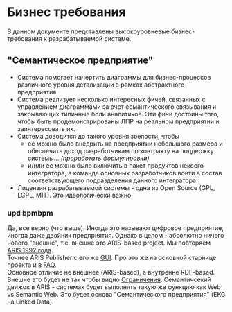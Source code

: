 # Бизнес требования

В данном документе представлены высокоуровневые бизнес-требования к разрабатываемой системе.

## "Семантическое предприятие"

- Система помогает начертить диаграммы для бизнес-процессов различного уровня детализации в рамках абстрактного предприятия.
- Система реализует несколько интересных фичей, связанных с управлением диаграммами за счет семантического связывания и закрывающих типичные боли аналитиков. Эти фичи достойны того, чтобы быть продемонстрированы ЛПР на реальном предприятии и заинтересовать их.
- Система доводится до такого уровня зрелости, чтобы
  - ее можно было внедрить на предприятии небольшого размера и обеспечить доход разработчикам по контракту на поддержку системы... *(проработать формулировки)*
  - и/или ее можно было включить в пакет продуктов некоего интегратора, а команде основных разработчиков войти в состав соответствующего подразделения данного интегратора.
- Лицензия разрабатываемой системы - одна из Open Source (GPL, LGPL, MIT). Это идеологически важно.

### upd bpmbpm
Да, все верно (что выше). Иногда это называют цифровое предприятие, иногда даже двойник предприятия. Однако в целом - абсолютно ничего нового "внешне", т.е. внешне это ARIS-based project. Мы повторяем [ARIS 1992 года](https://github.com/bpmbpm/doc/blob/main/BPM/ARIS/history.md).   
Точнее ARIS Publisher с его же [GUI](https://github.com/bpmbpm/doc/blob/main/Project/SemanticBPM/design/mainGUI.md). Про это же на основной старнице проекта и в [FAQ](https://github.com/bpmbpm/doc/blob/main/Project/SemanticBPM/design/mainGUI.md).   
Основное отличие не внешнее (ARIS-based), а внутренне RDF-based. Внешне это будет не так чтобы видно [Ограничения](https://github.com/bpmbpm/SemanticBPM?tab=readme-ov-file#%D0%BE%D0%B3%D1%80%D0%B0%D0%BD%D0%B8%D1%87%D0%B5%D0%BD%D0%B8%D1%8F). Семантичсекий движок в ARIS - системах будет выполнять такую же функцию как Web vs Semantic Web. Это будет основа "Семантического предприятия" (EKG на Linked Data).
